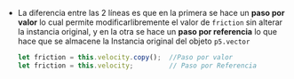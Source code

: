 - La diferencia entre las 2 líneas es que en la primera se hace un **paso por valor** lo cual permite modificarlibremente el valor de ```friction``` sin alterar la instancia original, y en la otra se hace un **paso por referencia** lo que hace que se almacene la Instancia original del objeto ```p5.vector```

  ```js
  let friction = this.velocity.copy();  //Paso por valor
  let friction = this.velocity;         // Paso por Referencia
  ```
